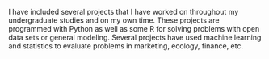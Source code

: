 I have included several projects that I have worked on throughout my undergraduate studies and on my own time. 
These projects are programmed with Python as well as some R for solving problems with open data sets or general modeling.
Several projects have used machine learning and statistics to evaluate problems in marketing, ecology, finance, etc.
